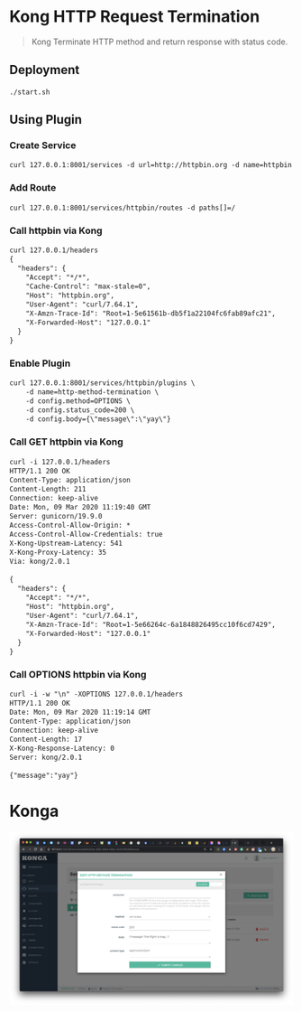 # Kong HTTP Request Termination

> Kong Terminate HTTP method and return response with status code.

## Deployment

```
./start.sh
```

## Using Plugin

### Create Service

```
curl 127.0.0.1:8001/services -d url=http://httpbin.org -d name=httpbin
```

### Add Route

```
curl 127.0.0.1:8001/services/httpbin/routes -d paths[]=/
```

### Call httpbin via Kong

```
curl 127.0.0.1/headers
{
  "headers": {
    "Accept": "*/*",
    "Cache-Control": "max-stale=0",
    "Host": "httpbin.org",
    "User-Agent": "curl/7.64.1",
    "X-Amzn-Trace-Id": "Root=1-5e61561b-db5f1a22104fc6fab89afc21",
    "X-Forwarded-Host": "127.0.0.1"
  }
}
```

### Enable Plugin

```
curl 127.0.0.1:8001/services/httpbin/plugins \
	-d name=http-method-termination \
	-d config.method=OPTIONS \
	-d config.status_code=200 \
	-d config.body={\"message\":\"yay\"}
```

### Call GET httpbin via Kong

```
curl -i 127.0.0.1/headers
HTTP/1.1 200 OK
Content-Type: application/json
Content-Length: 211
Connection: keep-alive
Date: Mon, 09 Mar 2020 11:19:40 GMT
Server: gunicorn/19.9.0
Access-Control-Allow-Origin: *
Access-Control-Allow-Credentials: true
X-Kong-Upstream-Latency: 541
X-Kong-Proxy-Latency: 35
Via: kong/2.0.1

{
  "headers": {
    "Accept": "*/*",
    "Host": "httpbin.org",
    "User-Agent": "curl/7.64.1",
    "X-Amzn-Trace-Id": "Root=1-5e66264c-6a1848826495cc10f6cd7429",
    "X-Forwarded-Host": "127.0.0.1"
  }
}
```

### Call OPTIONS httpbin via Kong

```
curl -i -w "\n" -XOPTIONS 127.0.0.1/headers
HTTP/1.1 200 OK
Date: Mon, 09 Mar 2020 11:19:14 GMT
Content-Type: application/json
Connection: keep-alive
Content-Length: 17
X-Kong-Response-Latency: 0
Server: kong/2.0.1

{"message":"yay"}
```

# Konga

![Konga](./screenshot.png)
